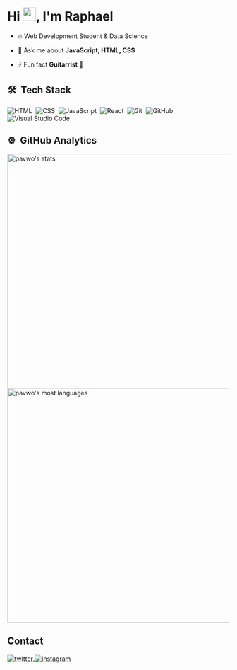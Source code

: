 <h1 align="left">Hi <img src="https://raw.githubusercontent.com/kaueMarques/kaueMarques/master/hi.gif" height="30px">, I'm Raphael</h1>

- 🔥 Web Development Student & Data Science 

- 💬 Ask me about **JavaScript, HTML, CSS**

- ⚡ Fun fact **Guitarrist 🎸**

## 🛠 &nbsp;Tech Stack

![HTML](https://img.shields.io/badge/-HTML-05122A?style=flat&logo=HTML5)&nbsp;
![CSS](https://img.shields.io/badge/-CSS-05122A?style=flat&logo=CSS3&logoColor=1572B6)&nbsp;
![JavaScript](https://img.shields.io/badge/-JavaScript-05122A?style=flat&logo=javascript)&nbsp;
![React](https://img.shields.io/badge/-React-05122A?style=flat&logo=react)&nbsp;
![Git](https://img.shields.io/badge/-Git-05122A?style=flat&logo=git)&nbsp;
![GitHub](https://img.shields.io/badge/-GitHub-05122A?style=flat&logo=github)&nbsp;
![Visual Studio Code](https://img.shields.io/badge/-Visual%20Studio%20Code-05122A?style=flat&logo=visual-studio-code&logoColor=007ACC)&nbsp;

## ⚙️ &nbsp;GitHub Analytics

<p align="left">
<img width="530em" src="https://github-readme-stats.vercel.app/api?username=pavwos&show_icons=true&theme=github_dark_dimmed" alt="pavwo's stats"/>
<img width="530em" src="https://github-readme-stats.vercel.app/api/top-langs/?username=pavwos&layout=compact&theme=github_dark_dimmed" alt="pavwo's most languages"/>
</p>

## Contact

<a href="https://x.com/pavwos" target="_blank">
  <img align="center" src="https://img.shields.io/badge/-pavwos-05122A?style=flat&logo=twitter" alt="twitter"/>  
</a>
<a href="https://instagram.com/pawvos" target="_blank">
 <img align="center" src="https://img.shields.io/badge/-pawvos-05122A?style=flat&logo=instagram" alt="instagram"/>
</a>

